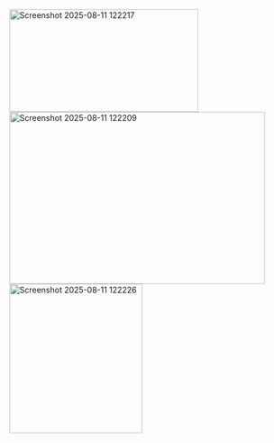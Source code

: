 <img width="335" height="182" alt="Screenshot 2025-08-11 122217" src="https://github.com/user-attachments/assets/b792f88e-6da5-4acb-834d-223c0a4c0439" />
<img width="453" height="305" alt="Screenshot 2025-08-11 122209" src="https://github.com/user-attachments/assets/556b42ab-a89a-41dc-ae33-fc5f67db1f8f" />
<img width="236" height="265" alt="Screenshot 2025-08-11 122226" src="https://github.com/user-attachments/assets/ef68e6c5-0a11-4c47-a1c8-752916e03ea9" />
